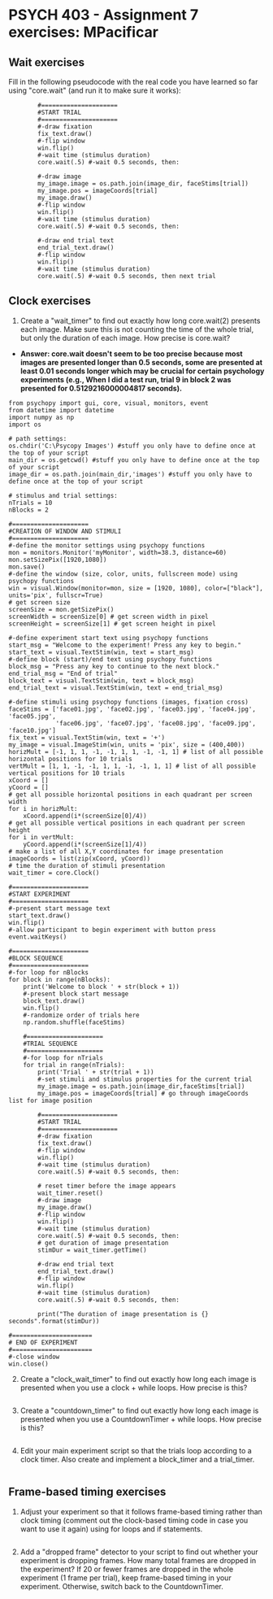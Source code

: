 # PSYCH 403 - Assignment 7 exercises: MPacificar

## Wait exercises
Fill in the following pseudocode with the real code you have learned so far using "core.wait" (and run it to make sure it works):
```
        #=====================
        #START TRIAL
        #===================== 
        #-draw fixation
        fix_text.draw()
        #-flip window
        win.flip()
        #-wait time (stimulus duration)
        core.wait(.5) #-wait 0.5 seconds, then:
        
        #-draw image
        my_image.image = os.path.join(image_dir, faceStims[trial])
        my_image.pos = imageCoords[trial]
        my_image.draw()
        #-flip window
        win.flip()
        #-wait time (stimulus duration)
        core.wait(.5) #-wait 0.5 seconds, then:
        
        #-draw end trial text
        end_trial_text.draw()
        #-flip window
        win.flip()
        #-wait time (stimulus duration)
        core.wait(.5) #-wait 0.5 seconds, then next trial
```

## Clock exercises
1. Create a "wait_timer" to find out exactly how long core.wait(2) presents each image. Make sure this is not counting the time of the whole trial, but only the duration of each image. How precise is core.wait?
- **Answer: core.wait doesn't seem to be too precise because most images are presented longer than 0.5 seconds, some are presented at least 0.01 seconds longer which may be crucial for certain psychology experiments (e.g., When I did a test run, trial 9 in block 2 was presented for 0.5129216000004817 seconds).**
```
from psychopy import gui, core, visual, monitors, event
from datetime import datetime
import numpy as np
import os

# path settings:
os.chdir('C:\Psycopy Images') #stuff you only have to define once at the top of your script
main_dir = os.getcwd() #stuff you only have to define once at the top of your script
image_dir = os.path.join(main_dir,'images') #stuff you only have to define once at the top of your script

# stimulus and trial settings:
nTrials = 10
nBlocks = 2

#=====================
#CREATION OF WINDOW AND STIMULI
#=====================
#-define the monitor settings using psychopy functions
mon = monitors.Monitor('myMonitor', width=38.3, distance=60) 
mon.setSizePix([1920,1080])
mon.save()
#-define the window (size, color, units, fullscreen mode) using psychopy functions
win = visual.Window(monitor=mon, size = [1920, 1080], color=["black"], units='pix', fullscr=True)
# get screen size
screenSize = mon.getSizePix()
screenWidth = screenSize[0] # get screen width in pixel
screenHeight = screenSize[1] # get screen height in pixel

#-define experiment start text using psychopy functions
start_msg = "Welcome to the experiment! Press any key to begin."
start_text = visual.TextStim(win, text = start_msg)
#-define block (start)/end text using psychopy functions
block_msg = "Press any key to continue to the next block."
end_trial_msg = "End of trial"
block_text = visual.TextStim(win, text = block_msg)
end_trial_text = visual.TextStim(win, text = end_trial_msg)

#-define stimuli using psychopy functions (images, fixation cross)
faceStims = ['face01.jpg', 'face02.jpg', 'face03.jpg', 'face04.jpg', 'face05.jpg', 
             'face06.jpg', 'face07.jpg', 'face08.jpg', 'face09.jpg', 'face10.jpg']
fix_text = visual.TextStim(win, text = '+')
my_image = visual.ImageStim(win, units = 'pix', size = (400,400))
horizMult = [-1, 1, 1, -1, -1, 1, 1, -1, -1, 1] # list of all possible horizontal positions for 10 trials
vertMult = [1, 1, -1, -1, 1, 1, -1, -1, 1, 1] # list of all possible vertical positions for 10 trials
xCoord = []
yCoord = []
# get all possible horizontal positions in each quadrant per screen width
for i in horizMult:
    xCoord.append(i*(screenSize[0]/4)) 
# get all possible vertical positions in each quadrant per screen height
for i in vertMult:
    yCoord.append(i*(screenSize[1]/4))
# make a list of all X,Y coordinates for image presentation
imageCoords = list(zip(xCoord, yCoord))
# time the duration of stimuli presentation
wait_timer = core.Clock()

#=====================
#START EXPERIMENT
#=====================
#-present start message text
start_text.draw()
win.flip()
#-allow participant to begin experiment with button press
event.waitKeys()

#=====================
#BLOCK SEQUENCE
#=====================
#-for loop for nBlocks
for block in range(nBlocks):
    print('Welcome to block ' + str(block + 1))
    #-present block start message
    block_text.draw()
    win.flip()
    #-randomize order of trials here
    np.random.shuffle(faceStims)
    
    #=====================
    #TRIAL SEQUENCE
    #=====================    
    #-for loop for nTrials
    for trial in range(nTrials):
        print('Trial ' + str(trial + 1))
        #-set stimuli and stimulus properties for the current trial
        my_image.image = os.path.join(image_dir,faceStims[trial])
        my_image.pos = imageCoords[trial] # go through imageCoords list for image position
        
        #=====================
        #START TRIAL
        #=====================  
        #-draw fixation
        fix_text.draw()
        #-flip window
        win.flip()
        #-wait time (stimulus duration)
        core.wait(.5) #-wait 0.5 seconds, then:
        
        # reset timer before the image appears
        wait_timer.reset()
        #-draw image
        my_image.draw()
        #-flip window
        win.flip()
        #-wait time (stimulus duration)
        core.wait(.5) #-wait 0.5 seconds, then:
        # get duration of image presentation
        stimDur = wait_timer.getTime()
        
        #-draw end trial text
        end_trial_text.draw()
        #-flip window
        win.flip()
        #-wait time (stimulus duration)
        core.wait(.5) #-wait 0.5 seconds, then:
        
        print("The duration of image presentation is {} seconds".format(stimDur))
        
#======================
# END OF EXPERIMENT
#======================        
#-close window
win.close()
```
2. Create a "clock_wait_timer" to find out exactly how long each image is presented when you use a clock + while loops. How precise is this?
```

```
3. Create a "countdown_timer" to find out exactly how long each image is presented when you use a CountdownTimer + while loops. How precise is this?
```

```
4. Edit your main experiment script so that the trials loop according to a clock timer. Also create and implement a block_timer and a trial_timer.
```

```

## Frame-based timing exercises
1. Adjust your experiment so that it follows frame-based timing rather than clock timing (comment out the clock-based timing code in case you want to use it again) using for loops and if statements.
```

```
2. Add a "dropped frame" detector to your script to find out whether your experiment is dropping frames. How many total frames are dropped in the experiment? If 20 or fewer frames are dropped in the whole experiment (1 frame per trial), keep frame-based timing in your experiment. Otherwise, switch back to the CountdownTimer.
```

```
